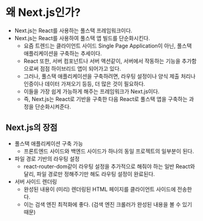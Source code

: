 # 왜 Next.js인가?
- Next.js는 React를 사용하는 풀스택 프레임워크이다.
- Next.js는 React를 사용하여 풀스택 앱 빌드를 단순화시킨다.
  - 요즘 트렌드는 클라이언트 사이드 Single Page Application이 아닌, 풀스택 애플리케이션을 구축하는 추세이다.
  - React 또한, 서버 컴포넌트나 서버 액션같이, 서버에서 작동하는 기능을 추가함으로써 점점 하이브리드 앱이 되어가고 있다.
  - 그러나, 풀스택 애플리케이션을 구축하려면, 라우팅 설정이나 양식 제출 처리나 인증이나 데이터 가져오기 등등, 더 많은 것이 필요하다.
  - 이들을 가장 쉽게 가능하게 해주는 프레임워크가 Next.js이다.
  - 즉, Next.js는 React로 기반을 구축한 다음 React로 풀스택 앱을 구축하는 과정을 단순화시켜준다.

## Next.js의 장점
- 풀스택 애플리케이션 구축 가능
  - 프론트엔드 사이드와 백엔드 사이드가 하나의 동일 프로젝트의 일부분이 된다.
- 파일 경로 기반의 라우팅 설정
  - react-router-dom같이 라우팅 설정을 추가적으로 해줘야 하는 일반 React와 달리, 파일 경로만 정해주기만 해도 라우팅 설정이 완료된다.
- 서버 사이드 렌더링
  - 완성된 내용이 (미리) 렌더링된 HTML 페이지를 클라이언트 사이드에 전송한다.
  - 이는 검색 엔진 최적화에 좋다. (검색 엔진 크롤러가 완성된 내용을 볼 수 있기 때문)
